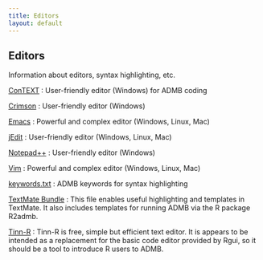 ```yaml
---
title: Editors
layout: default
---
```


Editors
-------

Information about editors, syntax highlighting, etc.

[ConTEXT](http://www.contexteditor.org/)
: User-friendly editor (Windows) for ADMB coding

[Crimson](crimson/)
: User-friendly editor (Windows)

[Emacs](emacs/)
: Powerful and complex editor (Windows, Linux, Mac)

[jEdit](jedit)
: User-friendly editor (Windows, Linux, Mac)

[Notepad++](npp)
: User-friendly editor (Windows)

[Vim](vim/)
: Powerful and complex editor (Windows, Linux, Mac)

[keywords.txt](keywords.txt)
: ADMB keywords for syntax highlighting

[TextMate Bundle](textmate-bundle.zip)
: This file enables useful highlighting and templates in TextMate. It also includes templates for running ADMB via the R package R2admb.

[Tinn-R](tinn-r.html)
: Tinn-R is free, simple but efficient text editor. It is appears to be intended as a replacement for the basic code editor provided by Rgui, so it should be a tool to introduce R users to ADMB.
